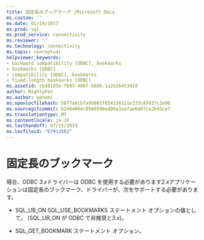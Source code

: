 ```yaml
---
title: 固定長のブックマーク |Microsoft Docs
ms.custom: ''
ms.date: 01/19/2017
ms.prod: sql
ms.prod_service: connectivity
ms.reviewer: ''
ms.technology: connectivity
ms.topic: conceptual
helpviewer_keywords:
- backward compatibility [ODBC], bookmarks
- bookmarks [ODBC]
- compatibility [ODBC], bookmarks
- fixed-length bookmarks [ODBC]
ms.assetid: cbd8185e-fb03-408f-b80b-1a2e164534fd
author: MightyPen
ms.author: genemi
ms.openlocfilehash: 5877a6cb7a99803f854338321e333c87037c2e90
ms.sourcegitcommit: b2464064c0566590e486a3aafae6d67ce2645cef
ms.translationtype: MT
ms.contentlocale: ja-JP
ms.lasthandoff: 07/15/2019
ms.locfileid: "67913582"
---
```

# <a name="fixed-length-bookmarks"></a>固定長のブックマーク
場合、ODBC *3.x*ドライバーは ODBC を使用する必要があります*2.x*アプリケーションは固定長のブックマーク、ドライバーが、次をサポートする必要があります。  
  
-   SQL_UB_ON SQL_USE_BOOKMARKS ステートメント オプションの値として。 (SQL_UB_ON が ODBC で非推奨と*3.x*)。  
  
-   SQL_GET_BOOKMARK ステートメント オプション。
